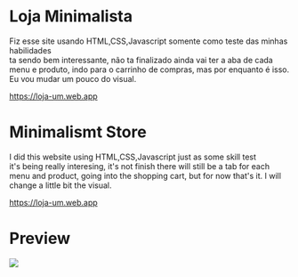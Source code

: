 
# Loja Minimalista
Fiz esse site usando HTML,CSS,Javascript somente como teste das minhas habilidades </br> ta sendo bem interessante, não ta finalizado ainda vai ter a aba de cada menu e produto, indo para o carrinho de compras, mas por enquanto é isso. Eu vou mudar um pouco do visual.

<a target="_blank" href="https://loja-minimalista.vercel.app/">https://loja-um.web.app</a>

# Minimalismt Store
I did this website using HTML,CSS,Javascript just as some skill test </br> it's being really interesing, it's not finish there will still be a tab for each menu and product, going into the shopping cart, but for now that's it. I will change a little bit the visual.

<a target="_blank" href="https://loja-minimalista.vercel.app/">https://loja-um.web.app</a>

# Preview
![](https://media.giphy.com/media/v1.Y2lkPTc5MGI3NjExdGlpdmx6ZWl0cnJlaGRvNnI2c2Y0NjllY2FjYm5nZngwcW9zaHE2YSZlcD12MV9pbnRlcm5hbF9naWZfYnlfaWQmY3Q9Zw/CIe7inSlS14ijATlTG/giphy.gif)
